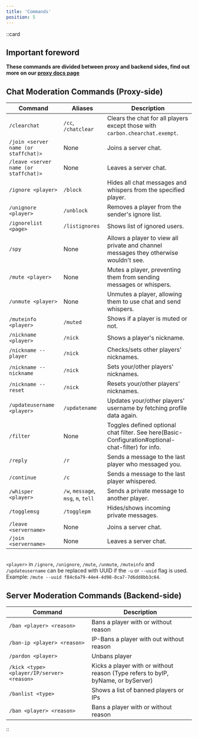 ```yaml
---
title: 'Commands'
position: 5
---
```


::card
## Important foreword
**These commands are divided between proxy and backend sides, find out more on our [proxy docs page](/staffdocs/proxy)**
## Chat Moderation Commands (Proxy-side)
| Command                               | Aliases                             | Description                                                                                        |
|---------------------------------------|-------------------------------------|----------------------------------------------------------------------------------------------------|
| `/clearchat`                          | `/cc`, `/chatclear`                 | Clears the chat for all players except those with `carbon.chearchat.exempt`.                       |
| `/join <server name (or staffchat)>`  | None                                | Joins a server chat.                                                                               |
| `/leave <server name (or staffchat)>` | None                                | Leaves a server chat.                                                                              |
| `/ignore <player>`                    | `/block`                            | Hides all chat messages and whispers from the specified player.                                    |
| `/unignore <player>`                  | `/unblock`                          | Removes a player from the sender's ignore list.                                                    |
| `/ignorelist <page>`                  | `/listignores`                      | Shows list of ignored users.                                                                       |
| `/spy`                                | None                                | Allows a player to view all private and channel messages they otherwise wouldn't see.              |
| `/mute <player>`                      | None                                | Mutes a player, preventing them from sending messages or whispers.                                 |
| `/unmute <player>`                    | None                                | Unmutes a player, allowing them to use chat and send whispers.                                     | 
| `/muteinfo <player>`                  | `/muted`                            | Shows if a player is muted or not.                                                                 |
| `/nickname <player>`                  | `/nick`                             | Shows a player's nickname.                                                                         |
| `/nickname --player`                  | `/nick`                             | Checks/sets other players' nicknames.                                                              |
| `/nickname --nickname`                | `/nick`                             | Sets your/other players' nicknames.                                                                |
| `/nickname --reset`                   | `/nick`                             | Resets your/other players' nicknames.                                                              |
| `/updateusername <player>`            | `/updatename`                       | Updates your/other players' username by fetching profile data again.                               |
| `/filter`                             | None                                | Toggles defined optional chat filter. See here(Basic-Configuration#optional-chat-filter) for info. |
| `/reply`                              | `/r`                                | Sends a message to the last player who messaged you.                                               |
| `/continue`                           | `/c`                                | Sends a message to the last player whispered.                                                      |
| `/whisper <player>`                   | `/w`, `message`, `msg`, `m`, `tell` | Sends a private message to another player.                                                         |
| `/togglemsg`                          | `/togglepm`                         | Hides/shows incoming private messages.                                                             |
| `/leave  <servername>`                | None                                | Joins a server chat.                                                                               |
| `/join <servername>`                  | None                                | Leaves a server chat.                                                                              |

\
`<player>` in `/ignore`, `/unignore`, `/mute`, `/unmute`, `/muteinfo` and `/updateusername` can be replaced with UUID if the `-u` or `--uuid` flag is used. Example: `/mute --uuid f84c6a79-44e4-4d98-8ca7-7d6dd8bb3c64`.
## Server Moderation Commands (Backend-side)
| Command                                    | Description                                                                      |
|--------------------------------------------|----------------------------------------------------------------------------------|
| `/ban <player> <reason>`                   | Bans a player with or without reason                                             |
| `/ban-ip <player> <reason>`                | IP-Bans a player with out without reason                                         |
| `/pardon <player> `                         | Unbans player                                                                    |
| `/kick <type> <player/IP/server> <reason>` | Kicks a player with or without reason (Type refers to byIP, byName, or byServer) |
| `/banlist <type>`                          | Shows a list of banned players or IPs                                            |
| `/ban <player> <reason>`                   | Bans a player with or without reason                                             |

::